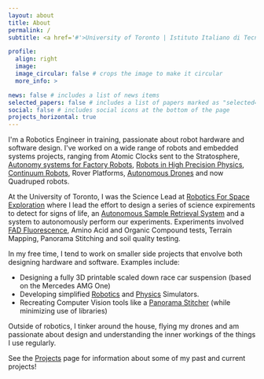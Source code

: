 ```yaml
---
layout: about
title: About
permalink: /
subtitle: <a href='#'>University of Toronto | Istituto Italiano di Tecnologia</a>

profile:
  align: right
  image:
  image_circular: false # crops the image to make it circular
  more_info: >

news: false # includes a list of news items
selected_papers: false # includes a list of papers marked as "selected={true}"
social: false # includes social icons at the bottom of the page
projects_horizontal: true
---
```


I'm a Robotics Engineer in training, passionate about robot hardware and software design. I've worked on a wide range of robots and embedded systems projects, ranging from Atomic Clocks sent to the Stratosphere, [Autonomy systems for Factory Robots](https://github.com/Soldann/MORB_SLAM), [Robots in High Precision Physics](/projects/MAGGIE), [Continuum Robots](/projects/Continuum_Robot_Joining), Rover Platforms, [Autonomous Drones](/projects/Autonomous_Drone) and now Quadruped robots.

At the University of Toronto, I was the Science Lead at [Robotics For Space Exploration](https://rsx.skule.ca) where I lead the effort to design a series of science expirements to detect for signs of life, an [Autonomous Sample Retrieval System](/projects/RSX_Sample_Retrieval) and a system to autonomously perform our experiments. Experiments involved [FAD Fluorescence](/projects/FAD_Fluorescence), Amino Acid and Organic Compound tests, Terrain Mapping, Panorama Stitching and soil quality testing.

In my free time, I tend to work on smaller side projects that envolve both designing hardware and software. Examples include:
- Designing a fully 3D printable scaled down race car suspension (based on the Mercedes AMG One)
- Developing simplified [Robotics](https://github.com/Ryan-Red/Robot-Simulator) and [Physics](https://github.com/vuthalab/biot-savart) Simulators.
- Recreating Computer Vision tools like a [Panorama Stitcher](/projects/Panorama_Stitcher) (while minimizing use of libraries)

Outside of robotics, I tinker around the house, flying my drones and am passionate about design and understanding the inner workings of the things I use regularly.

See the [Projects](/projects/) page for information about some of my past and current projects! 